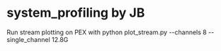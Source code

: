 # system_profiling by JB

Run stream plotting on PEX with python plot_stream.py --channels 8 --single_channel 12.8G

